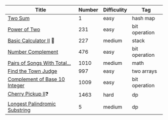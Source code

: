 | Title                                                        | Number | Difficulity | Tag           |
| ------------------------------------------------------------ | ------ | ----------- | ------------- |
| [Two Sum](https://leetcode.com/problems/two-sum/)            | 1      | easy        | hash map      |
| [Power of Two](https://leetcode.com/problems/power-of-two)   | 231    | easy        | bit operation |
| [Basic Calculator II](https://leetcode.com/problems/basic-calculator-ii/) :dart: | 227    | medium      | stack         |
| [Number Complement](https://leetcode.com/problems/number-complement/) | 476    | easy        | bit operation |
| [Pairs of Songs With Total...](https://leetcode.com/problems/pairs-of-songs-with-total-durations-divisible-by-60/) | 1010   | medium      | math          |
| [ Find the Town Judge](https://leetcode.com/problems/find-the-town-judge/) | 997    | easy        | two arrays    |
| [Complement of Base 10 Integer](https://leetcode.com/problems/complement-of-base-10-integer/) | 1009   | easy        | bit operation |
| [Cherry Pickup II](https://leetcode.com/problems/cherry-pickup-ii/):question: | 1463   | hard        | dp            |
| [Longest Palindromic Substring](https://leetcode.com/problems/longest-palindromic-substring/) | 5      | medium      | dp            |

